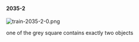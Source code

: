 #### 2035-2
![train-2035-2-0.png](https://github.com/lil-lab/nlvr/raw/master/nlvr/train/images/70/train-2035-2-0.png "train-2035-2-0.png")

one of the grey square contains exactly two objects